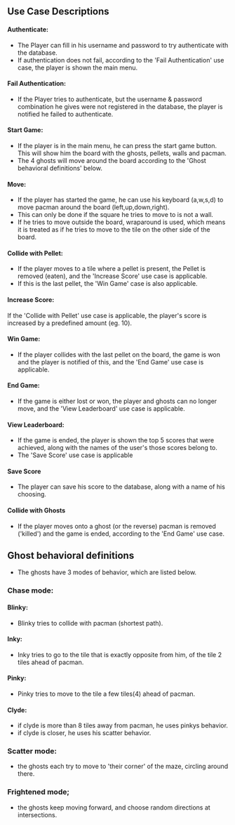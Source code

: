 ## Use Case Descriptions
#### Authenticate:
- The Player can fill in his username and password to try authenticate with the database.
- If authentication does not fail, according to the 'Fail Authentication' use case, the player is shown the main menu.

#### Fail Authentication:
- If the Player tries to authenticate, but the username & password combination he gives were not registered in the database, the player is notified he failed to authenticate.

#### Start Game:
- If the player is in the main menu, he can press the start game button. This will show him the board with the ghosts, pellets, walls and pacman.
- The 4 ghosts will move around the board according to the 'Ghost behavioral definitions' below.

#### Move:
- If the player has started the game, he can use his keyboard (a,w,s,d) to move pacman around the board (left,up,down,right).
- This can only be done if the square he tries to move to is not a wall.
- If he tries to move outside the board, wraparound is used, which means it is treated as if he tries to move to the tile on the other side of the board.

#### Collide with Pellet:
- If the player moves to a tile where a pellet is present, the Pellet is removed (eaten), and the 'Increase Score' use case is applicable.
- If this is the last pellet, the 'Win Game' case is also applicable.

#### Increase Score:
If the 'Collide with Pellet' use case is applicable, the player's score is increased by a predefined amount (eg. 10).

#### Win Game:
- If the player collides with the last pellet on the board, the game is won and the player is notified of this, and the 'End Game' use case is applicable.

#### End Game:
- If the game is either lost or won, the player and ghosts can no longer move, and the 'View Leaderboard' use case is applicable.

#### View Leaderboard:
- If the game is ended, the player is shown the top 5 scores that were achieved, along with the names of the user's those scores belong to.
- The 'Save Score' use case is applicable

#### Save Score
- The player can save his score to the database, along with a name of his choosing.

#### Collide with Ghosts
- If the player moves onto a ghost (or the reverse) pacman is removed ('killed') and the game is ended, according to the 'End Game' use case.

## Ghost behavioral definitions
- The ghosts have 3 modes of behavior, which are listed below.
### Chase mode:
#### Blinky:
- Blinky tries to collide with pacman (shortest path).
#### Inky:
- Inky tries to go to the tile that is exactly opposite from him, of the tile 2 tiles ahead of pacman.
#### Pinky:
- Pinky tries to move to the tile a few tiles(4) ahead of pacman.
#### Clyde:
- if clyde is more than 8 tiles away from pacman, he uses pinkys behavior.
- if clyde is closer, he uses his scatter behavior.
### Scatter mode:
- the ghosts each try to move to 'their corner' of the maze, circling around there.
### Frightened mode;
- the ghosts keep moving forward, and choose random directions at intersections.